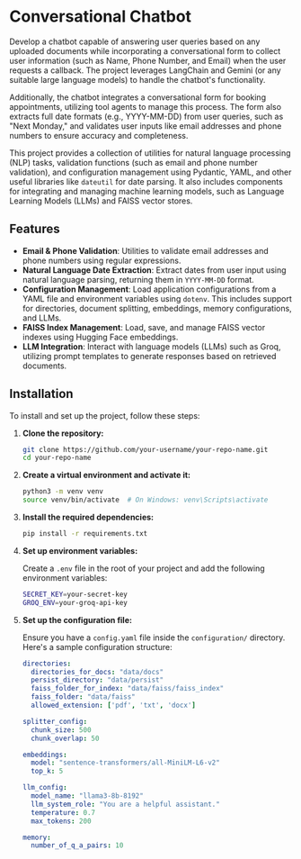 # Conversational Chatbot

Develop a chatbot capable of answering user queries based on any uploaded documents while incorporating a conversational form to collect user information (such as Name, Phone Number, and Email) when the user requests a callback. The project leverages LangChain and Gemini (or any suitable large language models) to handle the chatbot's functionality.

Additionally, the chatbot integrates a conversational form for booking appointments, utilizing tool agents to manage this process. The form also extracts full date formats (e.g., YYYY-MM-DD) from user queries, such as "Next Monday," and validates user inputs like email addresses and phone numbers to ensure accuracy and completeness.

This project provides a collection of utilities for natural language processing (NLP) tasks, validation functions (such as email and phone number validation), and configuration management using Pydantic, YAML, and other useful libraries like `dateutil` for date parsing. It also includes components for integrating and managing machine learning models, such as Language Learning Models (LLMs) and FAISS vector stores.


## Features

- **Email & Phone Validation**: Utilities to validate email addresses and phone numbers using regular expressions.
- **Natural Language Date Extraction**: Extract dates from user input using natural language parsing, returning them in `YYYY-MM-DD` format.
- **Configuration Management**: Load application configurations from a YAML file and environment variables using `dotenv`. This includes support for directories, document splitting, embeddings, memory configurations, and LLMs.
- **FAISS Index Management**: Load, save, and manage FAISS vector indexes using Hugging Face embeddings.
- **LLM Integration**: Interact with language models (LLMs) such as Groq, utilizing prompt templates to generate responses based on retrieved documents.

## Installation

To install and set up the project, follow these steps:

1. **Clone the repository:**

    ```bash
    git clone https://github.com/your-username/your-repo-name.git
    cd your-repo-name
    ```

2. **Create a virtual environment and activate it:**

    ```bash
    python3 -m venv venv
    source venv/bin/activate  # On Windows: venv\Scripts\activate
    ```

3. **Install the required dependencies:**

    ```bash
    pip install -r requirements.txt
    ```

4. **Set up environment variables:**

    Create a `.env` file in the root of your project and add the following environment variables:

    ```bash
    SECRET_KEY=your-secret-key
    GROQ_ENV=your-groq-api-key
    ```

5. **Set up the configuration file:**

    Ensure you have a `config.yaml` file inside the `configuration/` directory. Here's a sample configuration structure:

    ```yaml
    directories:
      directories_for_docs: "data/docs"
      persist_directory: "data/persist"
      faiss_folder_for_index: "data/faiss/faiss_index"
      faiss_folder: "data/faiss"
      allowed_extension: ['pdf', 'txt', 'docx']

    splitter_config:
      chunk_size: 500
      chunk_overlap: 50

    embeddings:
      model: "sentence-transformers/all-MiniLM-L6-v2"
      top_k: 5

    llm_config:
      model_name: "llama3-8b-8192"
      llm_system_role: "You are a helpful assistant."
      temperature: 0.7
      max_tokens: 200

    memory:
      number_of_q_a_pairs: 10
    ```


